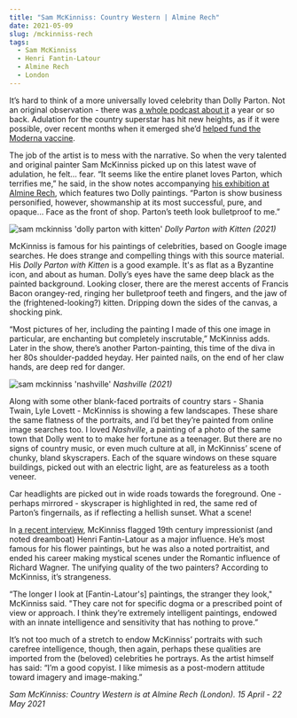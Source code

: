 ```yaml
---
title: "Sam McKinniss: Country Western | Almine Rech"
date: 2021-05-09
slug: /mckinniss-rech
tags:
  - Sam McKinniss
  - Henri Fantin-Latour
  - Almine Rech
  - London
---
```


It’s hard to think of a more universally loved celebrity than Dolly Parton. Not an original observation - there was [a whole podcast about it](https://www.wnycstudios.org/podcasts/dolly-partons-america) a year or so back. Adulation for the country superstar has hit new heights, as if it were possible, over recent months when it emerged she’d [helped fund the Moderna vaccine](https://www.theguardian.com/music/2020/nov/17/dolly-parton-partly-funded-moderna-covid-vaccine-research).

The job of the artist is to mess with the narrative. So when the very talented and original painter Sam McKinniss picked up on this latest wave of adulation, he felt… fear. “It seems like the entire planet loves Parton, which terrifies me,” he said, in the show notes accompanying [his exhibition at Almine Rech](https://www.alminerech.com/exhibitions/7320-sam-mckinniss), which features two Dolly paintings. “Parton is show business personified, however, showmanship at its most successful, pure, and opaque… Face as the front of shop. Parton’s teeth look bulletproof to me.”

![sam mckinniss 'dolly parton with kitten'](/mckinniss-rech-1.jpg)
*Dolly Parton with Kitten (2021)*

McKinniss is famous for his paintings of celebrities, based on Google image searches. He does strange and compelling things with this source material. His *Dolly Parton with Kitten* is a good example. It's as flat as a Byzantine icon, and about as human. Dolly’s eyes have the same deep black as the painted background. Looking closer, there are the merest accents of Francis Bacon orangey-red, ringing her bulletproof teeth and fingers, and the jaw of the (frightened-looking?) kitten. Dripping down the sides of the canvas, a shocking pink.

“Most pictures of her, including the painting I made of this one image in particular, are enchanting but completely inscrutable,” McKinniss adds. Later in the show, there’s another Parton-painting, this time of the diva in her 80s shoulder-padded heyday. Her painted nails, on the end of her claw hands, are deep red for danger.

![sam mckinniss 'nashville'](/mckinniss-rech-2.jpg)
*Nashville (2021)*

Along with some other blank-faced portraits of country stars - Shania Twain, Lyle Lovett - McKinniss is showing a few landscapes. These share the same flatness of the portraits, and I’d bet they’re painted from online image searches too. I loved *Nashville*, a painting of a photo of the same town that Dolly went to to make her fortune as a teenager. But there are no signs of country music, or even much culture at all, in McKinniss’ scene of chunky, bland skyscrapers. Each of the square windows on these square buildings, picked out with an electric light, are as featureless as a tooth veneer.

Car headlights are picked out in wide roads towards the foreground. One - perhaps mirrored - skyscraper is highlighted in red, the same red of Parton’s fingernails, as if reflecting a hellish sunset. What a scene!

In [a recent interview](https://www.ssense.com/en-us/editorial/culture/famous-feelings-with-painter-sam-mckinniss), McKinniss flagged 19th century impressionist (and noted dreamboat) Henri Fantin-Latour as a major influence. He’s most famous for his flower paintings, but he was also a noted portraitist, and ended his career making mystical scenes under the Romantic influence of Richard Wagner. The unifying quality of the two painters? According to McKinniss, it’s strangeness.

“The longer I look at [Fantin-Latour's] paintings, the stranger they look," McKinniss said. "They care not for specific dogma or a prescribed point of view or approach. I think they’re extremely intelligent paintings, endowed with an innate intelligence and sensitivity that has nothing to prove.”

It’s not too much of a stretch to endow McKinniss’ portraits with such carefree intelligence, though, then again, perhaps these qualities are imported from the (beloved) celebrities he portrays. As the artist himself has said: “I’m a good copyist. I like mimesis as a post-modern attitude toward imagery and image-making.”

*Sam McKinniss: Country Western is at Almine Rech (London). 15 April - 22 May 2021*
